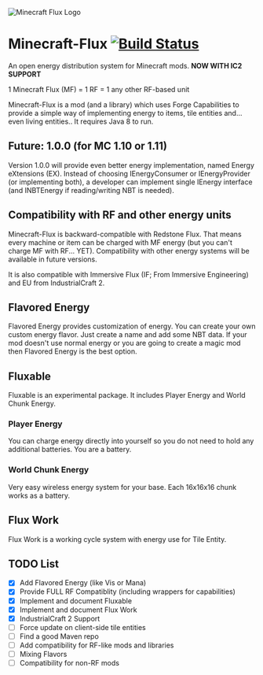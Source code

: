 ![Minecraft Flux Logo](https://raw.githubusercontent.com/Szewek/Minecraft-Flux/master/mcflux.png)
# Minecraft-Flux [![Build Status](https://travis-ci.org/Szewek/Minecraft-Flux.svg?branch=master)](https://travis-ci.org/Szewek/Minecraft-Flux)
An open energy distribution system for Minecraft mods. **NOW WITH IC2 SUPPORT**

1 Minecraft Flux (MF) = 1 RF = 1 any other RF-based unit

Minecraft-Flux is a mod (and a library) which uses Forge Capabilities to provide a simple way of implementing energy to items, tile entities and... even living entities..
It requires Java 8 to run.

## Future: 1.0.0 (for MC 1.10 or 1.11)
Version 1.0.0 will provide even better energy implementation, named Energy eXtensions (EX). Instead of choosing IEnergyConsumer or IEnergyProvider (or implementing both), a developer can implement single IEnergy interface (and INBTEnergy if reading/writing NBT is needed).

## Compatibility with RF and other energy units
Minecraft-Flux is backward-compatible with Redstone Flux. That means every machine or item can be charged with MF energy (but you can't charge MF with RF... YET). Compatibility with other energy systems will be available in future versions.

It is also compatible with Immersive Flux (IF; From Immersive Engineering) and EU from IndustrialCraft 2.

## Flavored Energy
Flavored Energy provides customization of energy. You can create your own custom energy flavor. Just create a name and add some NBT data. If your mod doesn't use normal energy or you are going to create a magic mod then Flavored Energy is the best option.

## Fluxable
Fluxable is an experimental package. It includes Player Energy and World Chunk Energy.

### Player Energy
You can charge energy directly into yourself so you do not need to hold any additional batteries. You are a battery.

### World Chunk Energy
Very easy wireless energy system for your base. Each 16x16x16 chunk works as a battery.

## Flux Work
Flux Work is a working cycle system with energy use for Tile Entity.

## TODO List
- [x] Add Flavored Energy (like Vis or Mana)
- [x] Provide FULL RF Compatiblity (including wrappers for capabilities)
- [x] Implement and document Fluxable
- [x] Implement and document Flux Work
- [x] IndustrialCraft 2 Support
- [ ] Force update on client-side tile entities
- [ ] Find a good Maven repo
- [ ] Add compatibility for RF-like mods and libraries
- [ ] Mixing Flavors
- [ ] Compatibility for non-RF mods